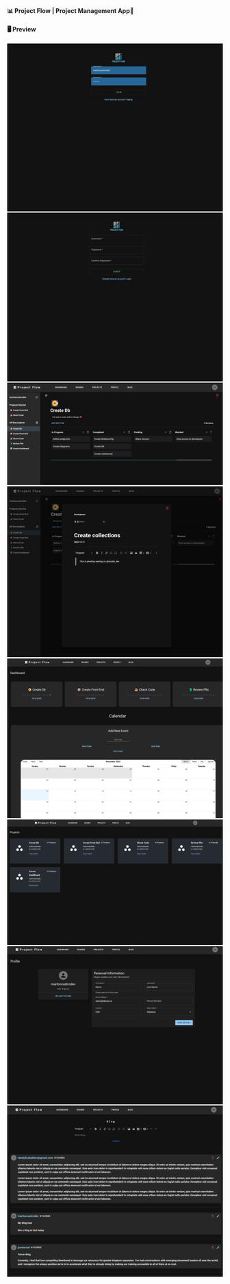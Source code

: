 #### 📊 Project Flow | Project Management App🚀

#### 🖥️ Preview

<img src='./client/public/assets/login.png'/>
<img src='./client/public/assets/signup.png'/>
<img src='./client/public/assets/boards.png'/>
<img src='./client/public/assets/tasks.png'/>
<img src='./client/public/assets/dashboard.png'/>
<img src='./client/public/assets/projects.png'/>
<img src='./client/public/assets/profile.png'/>
<img src='./client/public/assets/blog.png'/>
